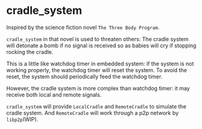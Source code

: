 # cradle_system

Inspired by the science fiction novel `The Three Body Program`.

`cradle_system` in that novel is used to threaten others: The cradle system will detonate a bomb if no signal is received so as babies will cry if stopping rocking the cradle.

This is a little like watchdog timer in embedded system: if the system is not working properly, the watchdog timer will reset the system. To avoid the reset, the system should periodically feed the watchdog timer.

However, the cradle system is more complex than watchdog timer: it may receive both local and remote signals.

`cradle_system` will provide `LocalCradle` and `RemoteCradle` to simulate the cradle system. And `RemoteCradle` will work through a p2p network by `libp2p`(WIP).
